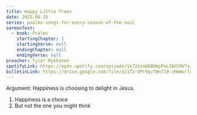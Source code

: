 ```yaml
---
title: Happy Little Trees
date: 2025-06-15
series: psalms-songs-for-every-season-of-the-soul
sermonText:
  - book: Psalms
    startingChapter: 1
    startingVerse: null
    endingChapter: null
    endingVerse: null
preacher: Tyler Mykkanen
spotifyLink: https://open.spotify.com/episode/1k72XxabEBD6pPxL1Bd1MV?si=buG_52v-TLGHmZRNj3QiXg
bulletinLink: https://drive.google.com/file/d/1Tx-UPt9qvTWn719-cHmWvrl4sHD1xlNK/view
---
```

Argument: Happiness is choosing to delight in Jesus.

1. Happiness is a choice
2. But not the one you might think
